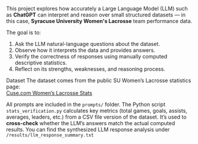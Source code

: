 
This project explores how accurately a Large Language Model (LLM) such as **ChatGPT** can interpret and reason over small structured datasets — in this case, **Syracuse University Women's Lacrosse** team performance data.

The goal is to:
1. Ask the LLM natural-language questions about the dataset.
2. Observe how it interprets the data and provides answers.
3. Verify the correctness of responses using manually computed descriptive statistics.
4. Reflect on its strengths, weaknesses, and reasoning process.

Dataset
The dataset comes from the public SU Women’s Lacrosse statistics page:  
[Cuse.com Women’s Lacrosse Stats](https://cuse.com/sports/2013/1/16/WLAX_0116134638)

All prompts are included in the `prompts/` folder.
The Python script `stats_verification.py` calculates key metrics (total games, goals, assists, averages, leaders, etc.) from a CSV file version of the dataset.
It’s used to **cross-check** whether the LLM’s answers match the actual computed results.
You can find the synthesized LLM response analysis under `/results/llm_response_summary.txt`

